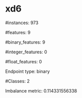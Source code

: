 # xd6

#instances: 973

#features: 9

  #binary_features: 9

  #integer_features: 0

  #float_features: 0

Endpoint type: binary

#Classes: 2

Imbalance metric: 0.114331556338


